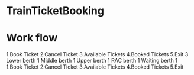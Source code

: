 # TrainTicketBooking

# Work flow

1.Book Ticket 
 2.Cancel Ticket 
 3.Available Tickets 
 4.Booked Tickets 
 5.Exit
3
Lower berth 1
Middle berth 1
Upper berth 1
RAC berth 1
Waiting berth 1
1.Book Ticket 
 2.Cancel Ticket 
 3.Available Tickets 
 4.Booked Tickets 
 5.Exit
